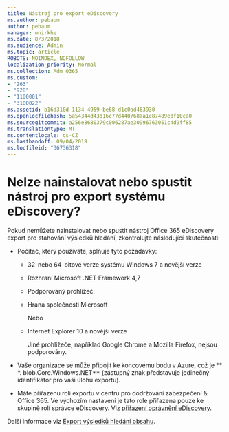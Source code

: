 ```yaml
---
title: Nástroj pro export eDiscovery
ms.author: pebaum
author: pebaum
manager: mnirkhe
ms.date: 8/3/2018
ms.audience: Admin
ms.topic: article
ROBOTS: NOINDEX, NOFOLLOW
localization_priority: Normal
ms.collection: Adm_O365
ms.custom:
- "263"
- "928"
- "1100001"
- "3100022"
ms.assetid: b16d310d-1134-4959-be68-d1c0ad463930
ms.openlocfilehash: 5a54344d43d16c77d440768aa1c87489edf10ca0
ms.sourcegitcommit: a256e8680379c006287ae30996763051c4d9ff85
ms.translationtype: MT
ms.contentlocale: cs-CZ
ms.lasthandoff: 09/04/2019
ms.locfileid: "36736318"
---
```

# <a name="cant-install-or-run-the-ediscovery-export-tool"></a>Nelze nainstalovat nebo spustit nástroj pro export systému eDiscovery?

Pokud nemůžete nainstalovat nebo spustit nástroj Office 365 eDiscovery export pro stahování výsledků hledání, zkontrolujte následující skutečnosti:
  
- Počítač, který používáte, splňuje tyto požadavky:

  - 32-nebo 64-bitové verze systému Windows 7 a novější verze

  - Rozhraní Microsoft .NET Framework 4,7

  - Podporovaný prohlížeč:

  - Hrana společnosti Microsoft

    Nebo

  - Internet Explorer 10 a novější verze

    Jiné prohlížeče, například Google Chrome a Mozilla Firefox, nejsou podporovány.

- Vaše organizace se může připojit ke koncovému bodu v Azure, což je ** \*. blob.Core.Windows.NET** (zástupný znak představuje jedinečný identifikátor pro vaši úlohu exportu).

- Máte přiřazenu roli exportu v centru pro dodržování zabezpečení &amp; Office 365. Ve výchozím nastavení je tato role přiřazena pouze ke skupině rolí správce eDiscovery. Viz [přiřazení oprávnění eDiscovery](https://docs.microsoft.com/office365/securitycompliance/assign-ediscovery-permissions).

Další informace viz [Export výsledků hledání obsahu](https://docs.microsoft.com/office365/securitycompliance/export-search-results).
  